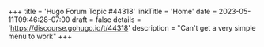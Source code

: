+++
title = 'Hugo Forum Topic #44318'
linkTitle = 'Home'
date = 2023-05-11T09:46:28-07:00
draft = false
details = 'https://discourse.gohugo.io/t/44318'
description = "Can't get a very simple menu to work"
+++
